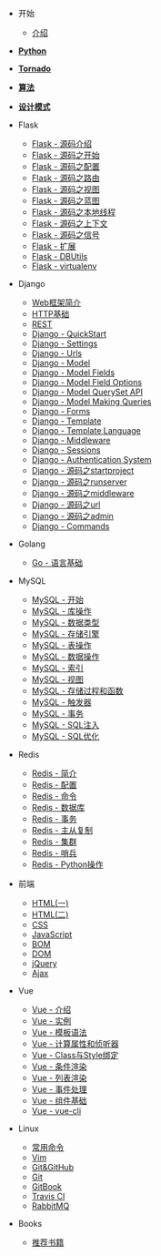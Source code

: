 
* 开始
  * [介绍](/README.md)


* [**Python**](https://attack-on-backend.github.io/python/)

* [**Tornado**](https://attack-on-backend.github.io/tornado/)

* [**算法**](https://attack-on-backend.github.io/algorithm/)

* [**设计模式**](https://attack-on-backend.github.io/design/)

* Flask
  * [Flask - 源码介绍](/flask/introduction.md)
  * [Flask - 源码之开始](/flask/start.md)
  * [Flask - 源码之配置](/flask/settings.md)
  * [Flask - 源码之路由](/flask/router.md)
  * [Flask - 源码之视图](/flask/views.md)
  * [Flask - 源码之蓝图](/flask/blueprint.md)
  * [Flask - 源码之本地线程](/flask/local-threading.md)
  * [Flask - 源码之上下文](/flask/context.md)
  * [Flask - 源码之信号](/flask/signal.md)
  * [Flask - 扩展](/flask/ext.md)
  * [Flask - DBUtils](/flask/dbutils.md)
  * [Flask - virtualenv](/flask/virtualenv.md)

* Django
  * [Web框架简介](/django/web-framework-introduction.md)
  * [HTTP基础](/django/http.md)
  * [REST](/django/rest.md)
  * [Django - QuickStart](/django/quickstart.md)
  * [Django - Settings](/django/settings.md)
  * [Django - Urls](/django/urls.md)
  * [Django - Model](/django/model.md)
  * [Django - Model Fields](/django/model-fields.md)
  * [Django - Model Field Options](/django/model-field-options.md)
  * [Django - Model QuerySet API](/django/model-queryset-api.md)
  * [Django - Model Making Queries](/django/model-making-queries.md)
  * [Django - Forms](/django/forms.md)
  * [Django - Template](/django/template.md)
  * [Django - Template Language](/django/template-language.md)
  * [Django - Middleware](/django/middleware.md)
  * [Django - Sessions](/django/sessions.md)
  * [Django - Authentication System](/django/authentication-system.md)
  * [Django - 源码之startproject](/django/source-startproject.md)
  * [Django - 源码之runserver](/django/source-runserver.md)
  * [Django - 源码之middleware](/django/source-middleware.md)
  * [Django - 源码之url](/django/source-url.md)
  * [Django - 源码之admin](/django/source-admin.md)
  * [Django - Commands](/django/commands.md)

* Golang

  * [Go - 语言基础](/go/basic.md)

* MySQL
  
  * [MySQL - 开始](/mysql/introduction.md)
  * [MySQL - 库操作](/mysql/database.md)
  * [MySQL - 数据类型](/mysql/datatype.md)
  * [MySQL - 存储引擎](/mysql/storage-engine.md)
  * [MySQL - 表操作](/mysql/table.md)
  * [MySQL - 数据操作](/mysql/data.md)
  * [MySQL - 索引](/mysql/index.md)
  * [MySQL - 视图](/mysql/view.md)
  * [MySQL - 存储过程和函数](/mysql/stored-procedures-and-functions.md)
  * [MySQL - 触发器](/mysql/trigger.md)
  * [MySQL - 事务](/mysql/transaction.md)
  * [MySQL - SQL注入](/mysql/sql-injection.md)
  * [MySQL - SQL优化](/mysql/sql-optimization.md)

* Redis
  
  * [Redis - 简介](/redis/introduction.md)
  * [Redis - 配置](/redis/settings.md)
  * [Redis - 命令](/redis/command.md)
  * [Redis - 数据库](/redis/database.md)
  * [Redis - 事务](/redis/transaction.md)
  * [Redis - 主从复制](/redis/slave.md)
  * [Redis - 集群](/redis/cluster.md)
  * [Redis - 哨兵](/redis/sentinel.md)
  * [Redis - Python操作](/redis/py-redis.md)

* 前端
  * [HTML(一)](/front-end/head.md)
  * [HTML(二)](/front-end/body.md)
  * [CSS](/front-end/css.md)
  * [JavaScript](/front-end/javascript.md)
  * [BOM](/front-end/bom.md)
  * [DOM](/front-end/dom.md)
  * [jQuery](/front-end/jquery.md)
  * [Ajax](/front-end/ajax.md)

* Vue
  * [Vue - 介绍](/vue/introduction.md)
  * [Vue - 实例](/vue/object.md)
  * [Vue - 模板语法](/vue/template.md)
  * [Vue - 计算属性和侦听器](/vue/compute-properties-and-listeners.md)
  * [Vue - Class与Style绑定](/vue/cls-style.md)
  * [Vue - 条件渲染](/vue/conditional-rendering.md)
  * [Vue - 列表渲染](/vue/list-rendering.md)
  * [Vue - 事件处理](/vue/event.md)
  * [Vue - 组件基础](/vue/component.md)
  * [Vue - vue-cli](/vue/vue-cli.md)

* Linux
  * [常用命令](/linux/commands.md)
  * [Vim](/linux/vim.md)
  * [Git&GitHub](/linux/git-and-github.md)
  * [Git](/linux/git.md)
  * [GitBook](/linux/gitbook.md)
  * [Travis CI](/linux/travis-ci.md)
  * [RabbitMQ](/linux/rabbitmq.md)

* Books
  * [推荐书籍](/books/recommended-books.md)